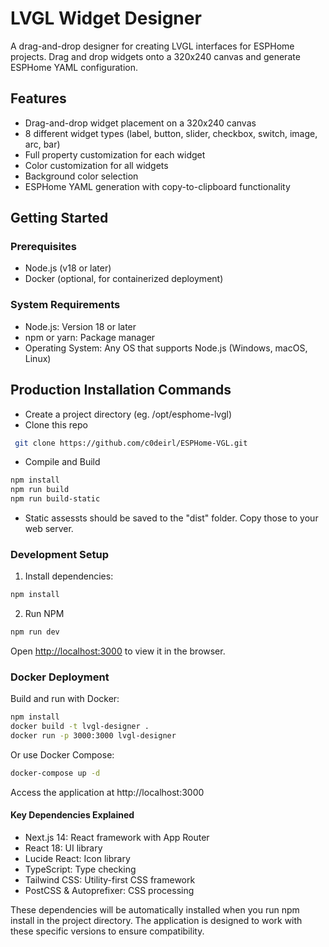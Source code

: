 # LVGL Widget Designer

A drag-and-drop designer for creating LVGL interfaces for ESPHome projects. Drag and drop widgets onto a 320x240 canvas and generate ESPHome YAML configuration.

## Features

- Drag-and-drop widget placement on a 320x240 canvas
- 8 different widget types (label, button, slider, checkbox, switch, image, arc, bar)
- Full property customization for each widget
- Color customization for all widgets
- Background color selection
- ESPHome YAML generation with copy-to-clipboard functionality

## Getting Started

### Prerequisites

- Node.js (v18 or later)
- Docker (optional, for containerized deployment)

### System Requirements

   - Node.js: Version 18 or later  
   - npm or yarn: Package manager  
   - Operating System: Any OS that supports Node.js (Windows, macOS, Linux)  

## Production Installation Commands

 - Create a project directory (eg. /opt/esphome-lvgl)
 - Clone this repo
```bash
 git clone https://github.com/c0deirl/ESPHome-VGL.git
```
 - Compile and Build
 ```bash 
 npm install
 npm run build
 npm run build-static
 ```
 - Static assessts should be saved to the "dist" folder. Copy those to your web server.

### Development Setup

1. Install dependencies:
```bash
npm install  
```
2. Run NPM
```bash
npm run dev  
```

 Open [http://localhost:3000](http://localhost:3000) to view it in the browser.
  
### Docker Deployment
Build and run with Docker:
```bash  
npm install
docker build -t lvgl-designer .  
docker run -p 3000:3000 lvgl-designer  
  ```
Or use Docker Compose:  
```bash
docker-compose up -d
  ```
Access the application at http://localhost:3000  


#### Key Dependencies Explained  

 - Next.js 14: React framework with App Router
 - React 18: UI library
 - Lucide React: Icon library
 - TypeScript: Type checking
 - Tailwind CSS: Utility-first CSS framework
 - PostCSS & Autoprefixer: CSS processing

These dependencies will be automatically installed when you run npm install in the project directory. The application is designed to work with these specific versions to ensure compatibility.




